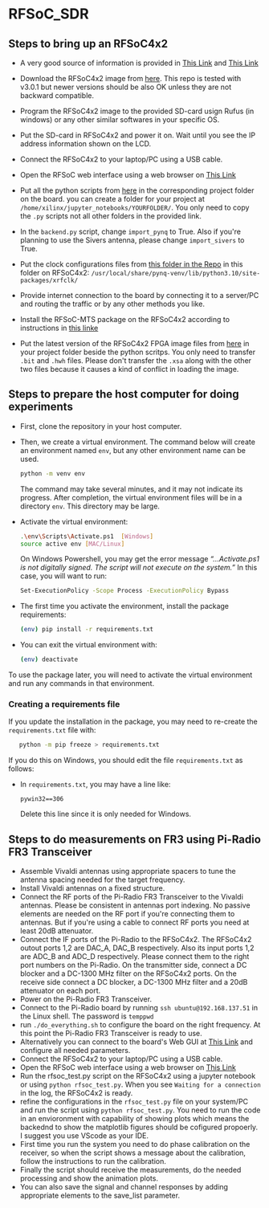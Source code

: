 # RFSoC_SDR

## Steps to bring up an RFSoC4x2

- A very good source of information is provided in [This Link](https://github.com/nyu-wireless/mmwsdr) and [This Link](https://github.com/nyu-wireless/mmwsdr/tree/main/Lessons%20for%20RFSoC)

- Download the RFSoC4x2 image from [here](https://www.pynq.io/boards.html). This repo is tested with v3.0.1 but newer versions should be also OK unless they are not backward compatible.
- Program the RFSoC4x2 image to the provided SD-card usign Rufus (in windows) or any other similar softwares in your specific OS.
- Put the SD-card in RFSoC4x2 and power it on. Wait until you see the IP address information shown on the LCD.
- Connect the RFSoC4x2 to your laptop/PC using a USB cable.
- Open the RFSoC web interface using a web browser on [This Link](http://192.168.3.1:9090/lab/)
- Put all the python scripts from [here](https://github.com/ali-rasteh/RFSoC_SDR/tree/main/python) in the corresponding project folder on the board. you can create a folder for your project at `/home/xilinx/jupyter_notebooks/YOURFOLDER/`. You only need to copy the `.py` scripts not all other folders in the provided link.
- In the `backend.py` script, change `import_pynq` to True. Also if you're planning to use the Sivers antenna, please change `import_sivers` to True.
- Put the clock configurations files from [this folder in the Repo](https://github.com/ali-rasteh/RFSoC_SDR/tree/main/rfsoc/rfsoc4x2_clock_configs) in this folder on RFSoC4x2: `/usr/local/share/pynq-venv/lib/python3.10/site-packages/xrfclk/`
- Provide internet connection to the board by connecting it to a server/PC and routing the traffic or by any other methods you like. 
- Install the RFSoC-MTS package on the RFSoC4x2 according to instructions in [this linke](https://github.com/Xilinx/RFSoC-MTS/tree/main)
- Put the latest version of the RFSoC4x2 FPGA image files from [here](https://github.com/ali-rasteh/RFSoC_SDR/tree/main/vivado/sounder_fr3_if_ddr4_mimo_4x2/builds) in your project folder beside the python scritps. You only need to transfer `.bit` and `.hwh` files. Please don't transfer the `.xsa` along with the other two files because it causes a kind of conflict in loading the image.


## Steps to prepare the host computer for doing experiments
*  First, clone the repository in your host computer.
*  Then, we create a virtual environment.  The command below will
create an environment named `env`,
but any other environment name can be used.


    ~~~bash
    python -m venv env
    ~~~
    The command may take several minutes, and it may not indicate
    its progress.
    After completion, the virtual environment files will be in a
    directory `env`.  This directory may be large.
* Activate the virtual environment:

    ~~~bash
    .\env\Scripts\Activate.ps1  [Windows]
    source active env [MAC/Linux]
    ~~~
   On Windows Powershell, you may get the error message
   *“...Activate.ps1 is not digitally signed. The script will not execute on the system.”*
   In this case, you will want to run:
   ~~~bash
   Set-ExecutionPolicy -Scope Process -ExecutionPolicy Bypass
   ~~~
   
* The first time you activate the environment, install the
package requirements:

    ~~~bash
    (env) pip install -r requirements.txt
    ~~~

*  You can exit the virtual environment with:
    
    ~~~bash
    (env) deactivate
    ~~~


To use the package later, you will need to activate the
virtual environment and run any commands in that environment.

### Creating a requirements file
If you update the installation in the package, you may need to re-create the
`requirements.txt` file with:

~~~bash
   python -m pip freeze > requirements.txt
~~~

If you do this on Windows, you should edit the file `requirements.txt`
as follows:

* In `requirements.txt`, you may have a line like:

    ~~~
    pywin32==306
    ~~~
    Delete this line since it is only needed for Windows.


## Steps to do measurements on FR3 using Pi-Radio FR3 Transceiver

- Assemble Vivaldi antennas using appropriate spacers to tune the antenna spacing needed for the target frequency.
- Install Vivaldi antennas on a fixed structure.
- Connect the RF ports of the Pi-Radio FR3 Transceiver to the Vivaldi antennas. Please be consistent in antennas port indexing. No passive elements are needed on the RF port if you're connecting them to antennas. But if you're using a cable to connect RF ports you need at least 20dB attenuator.
- Connect the IF ports of the Pi-Radio to the RFSoC4x2. The RFSoC4x2 outout ports 1,2 are DAC_A, DAC_B respectively. Also its input ports 1,2 are ADC_B and ADC_D respectively. Please connect them to the right port numbers on the Pi-Radio. On the transmitter side, connect a DC blocker and a DC-1300 MHz filter on the RFSoC4x2 ports. On the receive side connect a DC blocker, a DC-1300 MHz filter and a 20dB attenuator on each port.
- Power on the Pi-Radio FR3 Transceiver.
- Connect to the Pi-Radio board by running `ssh ubuntu@192.168.137.51` in the Linux shell. The password is `temppwd`
- run `./do_everything.sh` to configure the board on the right frequency. At this point the Pi-Radio FR3 Transceiver is ready to use.
- Alternatively you can connect to the board's Web GUI at [This Link](http://192.168.137.51:5006) and configure all needed parameters.
- Connect the RFSoC4x2 to your laptop/PC using a USB cable.
- Open the RFSoC web interface using a web browser on [This Link](http://192.168.3.1:9090/lab/)
- Run the rfsoc_test.py script on the RFSoC4x2 using a jupyter notebook or using `python rfsoc_test.py`. When you see `Waiting for a connection` in the log, the RFSoC4x2 is ready.
- refine the configurations in the `rfsoc_test.py` file on your system/PC and run the script using `python rfsoc_test.py`. You need to run the code in an envioronment with capability of showing plots which means the backednd to show the matplotlib figures should be cofigured propoerly. I suggest you use VScode as your IDE.
- First time you run the system you need to do phase calibration on the receiver, so when the script shows a message about the calibration, follow the instructions to run the calibration.
- Finally the script should receive the measurements, do the needed processing and show the animation plots.
- You can also save the signal and channel responses by adding appropriate elements to the save_list parameter.
